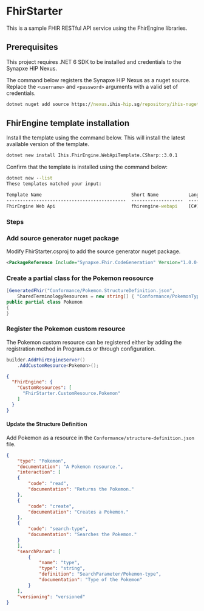 # FhirStarter
This is a sample FHIR RESTful API service using the FhirEngine libraries.

## Prerequisites
This project requires .NET 6 SDK to be installed and credentials to the Synapxe HIP Nexus.

The command below registers the Synapxe HIP Nexus as a nuget source. Replace the `<username>` and `<password>` arguments with a valid set of credentials.

```cmd
dotnet nuget add source https://nexus.ihis-hip.sg/repository/ihis-nuget/ -n nexus -u <username> -p <password>
```

## FhirEngine template installation

Install the template using the command below. This will install the latest available version of the template.

```cmd
dotnet new install Ihis.FhirEngine.WebApiTemplate.CSharp::3.0.1
```

Confirm that the template is installed using the command below:
```cmd
dotnet new --list
These templates matched your input:

Template Name                                 Short Name           Language    Tags
--------------------------------------------  -------------------  ----------  ----------------
FhirEngine Web Api                            fhirengine-webapi    [C#]        Web/WebAPI/FHIR/
```

### Steps
### Add source generator nuget package
Modify FhirStarter.csproj to add the source generator nuget package.
```xml
<PackageReference Include="Synapxe.Fhir.CodeGeneration" Version="1.0.0-*" />
```

### Create a partial class for the Pokemon reosource

```csharp
[GeneratedFhir("Conformance/Pokemon.StructureDefinition.json",
    SharedTerminologyResources = new string[] { "Conformance/PokemonType.ValueSet.json" })]
public partial class Pokemon
{
}
```

### Register the Pokemon custom resource
The Pokemon custom resource can be registered either by adding the registration method in Program.cs or through configuration.

```csharp
builder.AddFhirEngineServer()
    .AddCustomResource<Pokemon>();
```

```json
{
  "FhirEngine": {
	"CustomResources": [
	  "FhirStarter.CustomResource.Pokemon"
	]
  }
}
```

#### Update the Structure Definition
Add Pokemon as a resource in the `Conformance/structure-definition.json` file.

```json
{
    "type": "Pokemon",
    "documentation": "A Pokemon resource.",
    "interaction": [
    {
        "code": "read",
        "documentation": "Returns the Pokemon."
    },
    {
        "code": "create",
        "documentation": "Creates a Pokemon."
    },
    {
        "code": "search-type",
        "documentation": "Searches the Pokemon."
    }
    ],
    "searchParam": [
        {
            "name": "type",
            "type": "string",
            "definition": "SearchParameter/Pokemon-type",
            "documentation": "Type of the Pokemon"
        }
    ],
    "versioning": "versioned"
}
```
